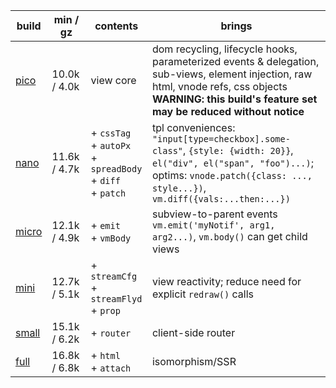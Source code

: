 | build      | min / gz     | contents                                                                | brings                                                                                                                                                                                                    |
| ---------- | ------------ | ----------------------------------------------------------------------- | --------------------------------------------------------------------------------------------------------------------------------------------------------------------------------------------------------- |
| [pico][1]  | 10.0k / 4.0k | view core                                                               | dom recycling, lifecycle hooks, parameterized events & delegation, sub-views, element injection, raw html, vnode refs, css objects<br>**WARNING: this build's feature set may be reduced without notice** |
| [nano][2]  | 11.6k / 4.7k | + `cssTag`<br>+ `autoPx`<br>+ `spreadBody`<br>+ `diff`<br>+ `patch`<br> | tpl conveniences: `"input[type=checkbox].some-class"`, `{style: {width: 20}}`, `el("div", el("span", "foo")...)`; optims: `vnode.patch({class: ..., style...})`, `vm.diff({vals:...then:...})`            |
| [micro][3] | 12.1k / 4.9k | + `emit`<br> + `vmBody`<br>                                             | subview-to-parent events `vm.emit('myNotif', arg1, arg2...)`, `vm.body()` can get child views                                                                                                             |
| [mini][4]  | 12.7k / 5.1k | + `streamCfg`<br> + `streamFlyd`<br> + `prop`<br>                       | view reactivity; reduce need for explicit `redraw()` calls                                                                                                                                                |
| [small][5] | 15.1k / 6.2k | + `router`<br>                                                          | client-side router                                                                                                                                                                                        |
| [full][6]  | 16.8k / 6.8k | + `html`<br> + `attach`<br>                                             | isomorphism/SSR                                                                                                                                                                                           |

[1]: https://github.com/leeoniya/domvm/blob/2.x-dev/dist/pico/domvm.pico.min.js
[2]: https://github.com/leeoniya/domvm/blob/2.x-dev/dist/nano/domvm.nano.min.js
[3]: https://github.com/leeoniya/domvm/blob/2.x-dev/dist/micro/domvm.micro.min.js
[4]: https://github.com/leeoniya/domvm/blob/2.x-dev/dist/mini/domvm.mini.min.js
[5]: https://github.com/leeoniya/domvm/blob/2.x-dev/dist/small/domvm.small.min.js
[6]: https://github.com/leeoniya/domvm/blob/2.x-dev/dist/full/domvm.full.min.js